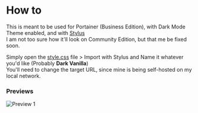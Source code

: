 # How to
This is meant to be used for Portainer (Business Edition), with Dark Mode Theme enabled, and with [Stylus](https://add0n.com/stylus.html)<br>
I am not too sure how it'll look on Community Edition, but that me be fixed soon.

Simply open the [style.css](https://github.com/MintLily/Dark-Vanilla/blob/main/Portainer/style.css) file > Import with Stylus and Name it whatever you'd like (Probably **Dark Vanilla**)<br>
You'll need to change the target URL, since mine is being self-hosted on my local network.

### Previews
![Preview 1](https://i.mintlily.lgbt/1BYDwc0hFWMS.png)
